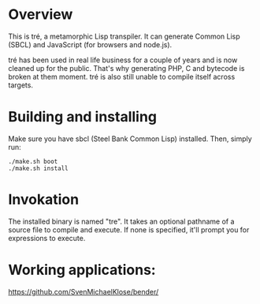 
# Overview

This is tré, a metamorphic Lisp transpiler.  It can generate
Common Lisp (SBCL) and JavaScript (for browsers and node.js).

tré has been used in real life business for a couple of years and is
now cleaned up for the public.  That's why generating PHP, C and bytecode
is broken at them moment.  tré is also still unable to compile itself
across targets.


# Building and installing

Make sure you have sbcl (Steel Bank Common Lisp) installed.
Then, simply run:

```
./make.sh boot
./make.sh install
```

# Invokation

The installed binary is named "tre".  It takes an optional pathname
of a source file to compile and execute.  If none is specified, it'll
prompt you for expressions to execute.


# Working applications:

https://github.com/SvenMichaelKlose/bender/
